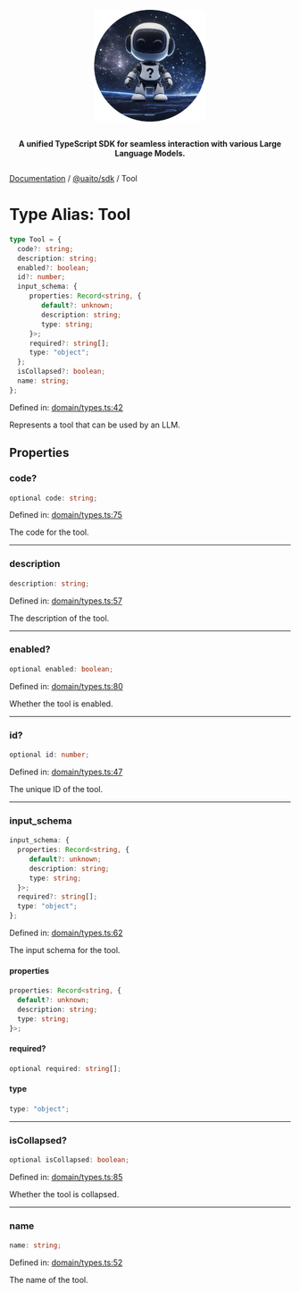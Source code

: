 <div style="display:flex; flex-direction:column; align-items:center;">
<p align="center">
  <img src="../UAITO.png" alt="UAITO Logo" width="200"/>
</p>

<p align="center">
  <strong>A unified TypeScript SDK for seamless interaction with various Large Language Models.</strong>
</p>
</div>

[Documentation](README.md) / [@uaito/sdk](@uaito.sdk.md) / Tool

# Type Alias: Tool

```ts
type Tool = {
  code?: string;
  description: string;
  enabled?: boolean;
  id?: number;
  input_schema: {
     properties: Record<string, {
        default?: unknown;
        description: string;
        type: string;
     }>;
     required?: string[];
     type: "object";
  };
  isCollapsed?: boolean;
  name: string;
};
```

Defined in: [domain/types.ts:42](https://github.com/elribonazo/uaito/blob/c7b2ced04f8aaf4fc185f81a7ea7b043c4f14fd3/packages/sdk/src/domain/types.ts#L42)

Represents a tool that can be used by an LLM.

## Properties

### code?

```ts
optional code: string;
```

Defined in: [domain/types.ts:75](https://github.com/elribonazo/uaito/blob/c7b2ced04f8aaf4fc185f81a7ea7b043c4f14fd3/packages/sdk/src/domain/types.ts#L75)

The code for the tool.

***

### description

```ts
description: string;
```

Defined in: [domain/types.ts:57](https://github.com/elribonazo/uaito/blob/c7b2ced04f8aaf4fc185f81a7ea7b043c4f14fd3/packages/sdk/src/domain/types.ts#L57)

The description of the tool.

***

### enabled?

```ts
optional enabled: boolean;
```

Defined in: [domain/types.ts:80](https://github.com/elribonazo/uaito/blob/c7b2ced04f8aaf4fc185f81a7ea7b043c4f14fd3/packages/sdk/src/domain/types.ts#L80)

Whether the tool is enabled.

***

### id?

```ts
optional id: number;
```

Defined in: [domain/types.ts:47](https://github.com/elribonazo/uaito/blob/c7b2ced04f8aaf4fc185f81a7ea7b043c4f14fd3/packages/sdk/src/domain/types.ts#L47)

The unique ID of the tool.

***

### input\_schema

```ts
input_schema: {
  properties: Record<string, {
     default?: unknown;
     description: string;
     type: string;
  }>;
  required?: string[];
  type: "object";
};
```

Defined in: [domain/types.ts:62](https://github.com/elribonazo/uaito/blob/c7b2ced04f8aaf4fc185f81a7ea7b043c4f14fd3/packages/sdk/src/domain/types.ts#L62)

The input schema for the tool.

#### properties

```ts
properties: Record<string, {
  default?: unknown;
  description: string;
  type: string;
}>;
```

#### required?

```ts
optional required: string[];
```

#### type

```ts
type: "object";
```

***

### isCollapsed?

```ts
optional isCollapsed: boolean;
```

Defined in: [domain/types.ts:85](https://github.com/elribonazo/uaito/blob/c7b2ced04f8aaf4fc185f81a7ea7b043c4f14fd3/packages/sdk/src/domain/types.ts#L85)

Whether the tool is collapsed.

***

### name

```ts
name: string;
```

Defined in: [domain/types.ts:52](https://github.com/elribonazo/uaito/blob/c7b2ced04f8aaf4fc185f81a7ea7b043c4f14fd3/packages/sdk/src/domain/types.ts#L52)

The name of the tool.
